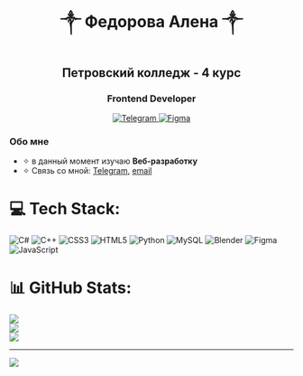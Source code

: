 <div id="header" align="center">
  <h1>༒︎ Федорова Алена ༒︎</h1>
  <h2>Петровский колледж - 4 курс</h2>
  <h3>Frontend Developer</h3>
</div>

<div id="socials" align="center">
  <a href="https://t.me/blvdesgrxve"> 
   <img src="https://img.shields.io/badge/Telegram-blue?style=for-the-badge&logo=telegram&logoColor=white" alt="Telegram" />
  </a>
 <a href="https://www.figma.com/@blvdie"> 
  <img src="https://img.shields.io/badge/Figma-F24E1E?style=for-the-badge&logo=figma&logoColor=white" alt="Figma" />
 </a>
</div>

### Обо мне
- ✧ в данный момент изучаю **Веб-разработку**
- ✧ Связь со мной: [Telegram](https://t.me/blvdesgrxve), [email](mailto:neendtochno@gmail.com)


# 💻 Tech Stack:
![C#](https://img.shields.io/badge/c%23-%23239120.svg?style=for-the-badge&logo=csharp&logoColor=white) ![C++](https://img.shields.io/badge/c++-%2300599C.svg?style=for-the-badge&logo=c%2B%2B&logoColor=white) ![CSS3](https://img.shields.io/badge/css3-%231572B6.svg?style=for-the-badge&logo=css3&logoColor=white) ![HTML5](https://img.shields.io/badge/html5-%23E34F26.svg?style=for-the-badge&logo=html5&logoColor=white) ![Python](https://img.shields.io/badge/python-3670A0?style=for-the-badge&logo=python&logoColor=ffdd54) ![MySQL](https://img.shields.io/badge/mysql-4479A1.svg?style=for-the-badge&logo=mysql&logoColor=white) ![Blender](https://img.shields.io/badge/blender-%23F5792A.svg?style=for-the-badge&logo=blender&logoColor=white) ![Figma](https://img.shields.io/badge/figma-%23F24E1E.svg?style=for-the-badge&logo=figma&logoColor=white) ![JavaScript](https://img.shields.io/badge/javascript-%23323330.svg?style=for-the-badge&logo=javascript&logoColor=%23F7DF1E)
# 📊 GitHub Stats:
![](https://github-readme-stats.vercel.app/api?username=blvdie&theme=tokyonight&hide_border=false&include_all_commits=false&count_private=false)<br/>
![](https://nirzak-streak-stats.vercel.app/?user=blvdie&theme=tokyonight&hide_border=false)<br/>
![](https://github-readme-stats.vercel.app/api/top-langs/?username=blvdie&theme=tokyonight&hide_border=false&include_all_commits=false&count_private=false&layout=compact)

---
[![](https://visitcount.itsvg.in/api?id=blvdie&icon=0&color=0)](https://visitcount.itsvg.in)

<!-- Proudly created with GPRM ( https://gprm.itsvg.in ) -->
